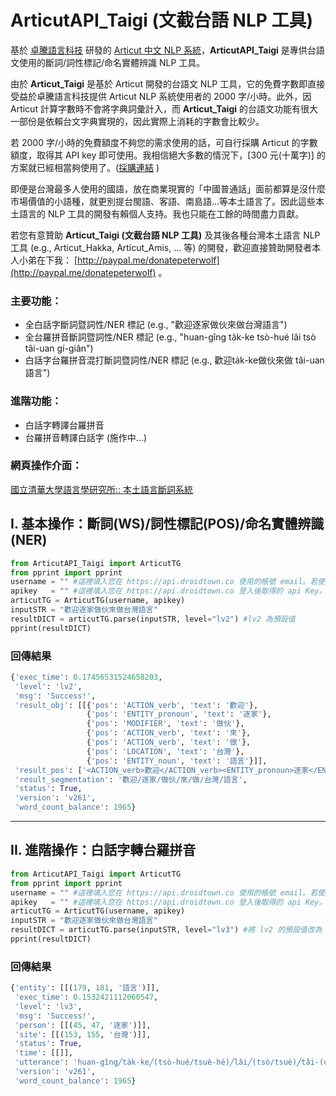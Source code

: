 # ArticutAPI_Taigi (文截台語 NLP 工具)

基於 [卓騰語言科技](https://api.droidtown.co) 研發的 <u>Articut 中文 NLP 系統</u>，**ArticutAPI_Taigi** 是專供台語文使用的斷詞/詞性標記/命名實體辨識 NLP 工具。

由於 **Articut_Taigi** 是基於 Articut 開發的台語文 NLP 工具，它的免費字數即直接受益於卓騰語言科技提供 Articut NLP 系統使用者的 2000 字/小時。此外，因 Articut 計算字數時不會將字典詞彙計入，而 **Articut_Taigi** 的台語文功能有很大一部份是依賴台文字典實現的，因此實際上消耗的字數會比較少。

若 2000 字/小時的免費額度不夠您的需求使用的話，可自行採購 Articut 的字數額度，取得其 API key 即可使用。我相信絕大多數的情況下，[300 元(十萬字)] 的方案就已經相當夠使用了。([採購連結](https://api.droidtown.co/product/) )

即便是台灣最多人使用的國語，放在商業現實的「中國普通話」面前都算是沒什麼市場價值的小語種，就更別提台閩語、客語、南島語…等本土語言了。因此這些本土語言的 NLP 工具的開發有賴個人支持。我也只能在工餘的時間盡力貢獻。

若您有意贊助 **Articut_Taigi (文截台語 NLP  工具)** 及其後各種台灣本土語言 NLP 工具 (e.g., Articut_Hakka, Articut_Amis, ... 等) 的開發，歡迎直接贊助開發者本人小弟在下我： [http://paypal.me/donatepeterwolf](http://paypal.me/donatepeterwolf) 。

### 主要功能：
- 全白話字斷詞暨詞性/NER 標記  (e.g., "歡迎逐家做伙來做台灣語言")
- 全台羅拼音斷詞暨詞性/NER 標記 (e.g., "huan-gîng ta̍k-ke tsò-hué lâi tsò tâi-uan gí-giân")
- 白話字台羅拼音混打斷詞暨詞性/NER 標記 (e.g., 歡迎ta̍k-ke做伙來做 tâi-uan 語言")

### 進階功能：
- 白話字轉譯台羅拼音
- 台羅拼音轉譯白話字 (施作中…)

### 網頁操作介面：
[國立清華大學語言學研究所:: 本土語言斷詞系統](https://taiwan-lingu.ist/segmentation/)


## I. 基本操作：斷詞(WS)/詞性標記(POS)/命名實體辨識(NER)

```python
from ArticutAPI_Taigi import ArticutTG
from pprint import pprint
username = "" #這裡填入您在 https://api.droidtown.co 使用的帳號 email。若使用空字串，則預設使用每小時 2000 字的公用額度。
apikey   = "" #這裡填入您在 https://api.droidtown.co 登入後取得的 api Key。若使用空字串，則預設使用每小時 2000 字的公用額度。
articutTG = ArticutTG(username, apikey)
inputSTR = "歡迎逐家做伙來做台灣語言"
resultDICT = articutTG.parse(inputSTR, level="lv2") #lv2 為預設值
pprint(resultDICT)
```

### 回傳結果
```python
{'exec_time': 0.17456531524658203,
 'level': 'lv2',
 'msg': 'Success!',
 'result_obj': [[{'pos': 'ACTION_verb', 'text': '歡迎'},
                 {'pos': 'ENTITY_pronoun', 'text': '逐家'},
                 {'pos': 'MODIFIER', 'text': '做伙'},
                 {'pos': 'ACTION_verb', 'text': '來'},
                 {'pos': 'ACTION_verb', 'text': '做'},
                 {'pos': 'LOCATION', 'text': '台灣'},
                 {'pos': 'ENTITY_noun', 'text': '語言'}]],
 'result_pos': ['<ACTION_verb>歡迎</ACTION_verb><ENTITY_pronoun>逐家</ENTITY_pronoun><MODIFIER>做伙</MODIFIER><ACTION_verb>來</ACTION_verb><ACTION_verb>做</ACTION_verb><LOCATION>台灣</LOCATION><ENTITY_noun>語言</ENTITY_noun>'],
 'result_segmentation': '歡迎/逐家/做伙/來/做/台灣/語言',
 'status': True,
 'version': 'v261',
 'word_count_balance': 1965}

```
---
## II. 進階操作：白話字轉台羅拼音
```python
from ArticutAPI_Taigi import ArticutTG
from pprint import pprint
username = "" #這裡填入您在 https://api.droidtown.co 使用的帳號 email。若使用空字串，則預設使用每小時 2000 字的公用額度。
apikey   = "" #這裡填入您在 https://api.droidtown.co 登入後取得的 api Key。若使用空字串，則預設使用每小時 2000 字的公用額度。
articutTG = ArticutTG(username, apikey)
inputSTR = "歡迎逐家做伙來做台灣語言"
resultDICT = articutTG.parse(inputSTR, level="lv3") #將 lv2 的預設值改為 lv3
pprint(resultDICT)
```
### 回傳結果
```python
{'entity': [[(179, 181, '語言')]],
 'exec_time': 0.1532421112060547,
 'level': 'lv3',
 'msg': 'Success!',
 'person': [[(45, 47, '逐家')]],
 'site': [[(153, 155, '台灣')]],
 'status': True,
 'time': [[]],
 'utterance': 'huan-gîng╱ta̍k-ke╱(tsò-hué/tsuè-hé)╱lâi╱(tsò/tsuè)╱tâi-(uan/uân)╱(gí-giân/gú-giân)',
 'version': 'v261',
 'word_count_balance': 1965}
```
